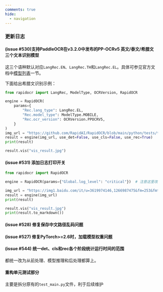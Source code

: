 ```yaml
---
comments: true
hide:
  - navigation
---
```


### 更新日志

#### (issue #530)支持PaddleOCR在v3.2.0中发布的PP-OCRv5 英文/泰文/希腊文三个文本识别模型

这三个语种默认对应`LangRec.EN`、`LangRec.TH`和`LangRec.EL`。具体可参见官方文档中[模型列表](https://rapidai.github.io/RapidOCRDocs/main/model_list/#_4)一节。

下面给出希腊文识别示例：

```python
from rapidocr import LangRec, ModelType, OCRVersion, RapidOCR

engine = RapidOCR(
    params={
        "Rec.lang_type": LangRec.EL,
        "Rec.model_type": ModelType.MOBILE,
        "Rec.ocr_version": OCRVersion.PPOCRV5,
    }
)
img_url = "https://github.com/RapidAI/RapidOCR/blob/main/python/tests/test_files/el_rec.jpg?raw=true"
result = engine(img_url, use_det=False, use_cls=False, use_rec=True)
print(result)

result.vis("vis_result.jpg")
```

#### (issue #531) 添加日志打印开关

```python
from rapidocr import RapidOCR

engine = RapidOCR(params={"Global.log_level": "critical"})  # 注意这里改为critical，就不会打印日志了

img_url = "https://img1.baidu.com/it/u=3619974146,1266987475&fm=253&fmt=auto&app=138&f=JPEG?w=500&h=516"
result = engine(img_url)
print(result)

result.vis("vis_result.jpg")
print(result.to_markdown())
```

#### (issue #528) 修复保存中文路径乱码问题

#### (issue #527) 修复PyTorch>=2.6时，加载模型权重问题

#### (issue #544) 统一det、cls和rec各个阶段统计运行时间的范围

都统一改为从前处理、模型推理和后处理都算上。

#### 重构单元测试部分

主要是拆分原有的`test_main.py`文件，利于后续维护
